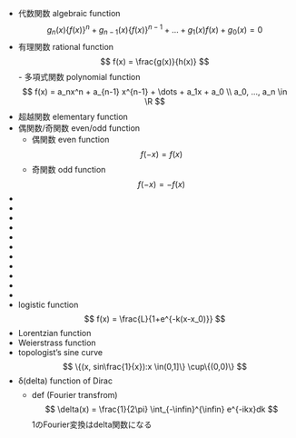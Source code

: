 - 代数関数 algebraic function
　　$$ g_n(x)\{f(x)\}^n + g_{n-1}(x)\{f( x)\}^{n-1} + \dots + g_1(x)f(x) + g_0(x) = 0 $$
- 有理関数 rational function
        $$ f(x) = \frac{g(x)}{h(x)} $$
        - 多項式関数 polynomial function
            $$ f(x) = a_nx^n + a_{n-1} x^{n-1} + \dots + a_1x + a_0 \\ a_0, ..., a_n \in \R $$
- 超越関数 elementary function
- 偶関数/奇関数 even/odd function
    - 偶関数 even function
        $$ f(-x) = f(x) $$
    - 奇関数 odd function
        $$ f(-x) = -f(x) $$
- 
- 
- 
- 
- 
- 
- 
- 
- 
- 
- 
- logistic function
    $$ f(x) = \frac{L}{1+e^{-k(x-x_0)}} $$
- Lorentzian function
- Weierstrass function
- topologist’s sine curve
    $$ \{(x, sin\frac{1}{x}):x \in(0,1]\} \cup\{(0,0)\} $$
- δ(delta) function of Dirac
    $$
    $$
    - def (Fourier transfrom)
        $$ \delta(x) = \frac{1}{2\pi} \int_{-\infin}^{\infin} e^{-ikx}dk $$
        1のFourier変換はdelta関数になる